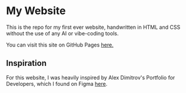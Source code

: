 # My Website

This is the repo for my first ever website, handwritten in HTML and CSS without the use of any AI or vibe-coding tools.

You can visit this site on GitHub Pages [here.](https://sam-horry.github.io/personal-site/index.html)

## Inspiration

For this website, I was heavily inspired by Alex Dimitrov's Portfolio for Developers, which I found on Figma [here](https://www.figma.com/community/file/1417555189581721037).
